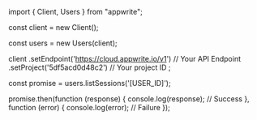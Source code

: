 import { Client, Users } from "appwrite";

const client = new Client();

const users = new Users(client);

client
    .setEndpoint('https://cloud.appwrite.io/v1') // Your API Endpoint
    .setProject('5df5acd0d48c2') // Your project ID
;

const promise = users.listSessions('[USER_ID]');

promise.then(function (response) {
    console.log(response); // Success
}, function (error) {
    console.log(error); // Failure
});